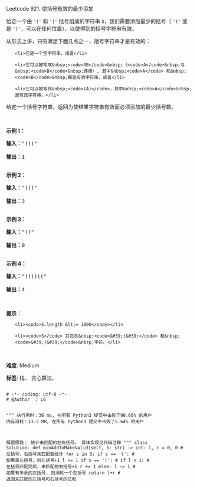 Leetcode 921. 使括号有效的最少添加
<p>给定一个由&nbsp;<code>&#39;(&#39;</code>&nbsp;和&nbsp;<code>&#39;)&#39;</code>&nbsp;括号组成的字符串 <code>S</code>，我们需要添加最少的括号（ <code>&#39;(&#39;</code>&nbsp;或是&nbsp;<code>&#39;)&#39;</code>，可以在任何位置），以使得到的括号字符串有效。</p>


<p>从形式上讲，只有满足下面几点之一，括号字符串才是有效的：</p>



<ul>

	<li>它是一个空字符串，或者</li>

	<li>它可以被写成&nbsp;<code>AB</code>&nbsp;（<code>A</code>&nbsp;与&nbsp;<code>B</code>&nbsp;连接）, 其中&nbsp;<code>A</code> 和&nbsp;<code>B</code>&nbsp;都是有效字符串，或者</li>

	<li>它可以被写作&nbsp;<code>(A)</code>，其中&nbsp;<code>A</code>&nbsp;是有效字符串。</li>

</ul>



<p>给定一个括号字符串，返回为使结果字符串有效而必须添加的最少括号数。</p>



<p>&nbsp;</p>



<p><strong>示例 1：</strong></p>



<pre><strong>输入：</strong>&quot;())&quot;

<strong>输出：</strong>1

</pre>



<p><strong>示例 2：</strong></p>



<pre><strong>输入：</strong>&quot;(((&quot;

<strong>输出：</strong>3

</pre>



<p><strong>示例 3：</strong></p>



<pre><strong>输入：</strong>&quot;()&quot;

<strong>输出：</strong>0

</pre>



<p><strong>示例 4：</strong></p>



<pre><strong>输入：</strong>&quot;()))((&quot;

<strong>输出：</strong>4</pre>



<p>&nbsp;</p>



<p><strong>提示：</strong></p>



<ol>

	<li><code>S.length &lt;= 1000</code></li>

	<li><code>S</code> 只包含&nbsp;<code>&#39;(&#39;</code> 和&nbsp;<code>&#39;)&#39;</code>&nbsp;字符。</li>

</ol>



<p>&nbsp;</p>





 **难度**: Medium



 **标签**: 栈、 贪心算法、 





<div class="hcb_wrap">
<pre class="prism undefined-numbers lang-python" data-lang="Python"><code>
# -*- coding: utf-8 -*-
# @Author  : LG

"""
执行用时：36 ms, 在所有 Python3 提交中击败了90.66% 的用户
内存消耗：13.5 MB, 在所有 Python3 提交中击败了5.64% 的用户

解题思路：
    统计未匹配的左右括号。
    具体实现见代码注释
"""
class Solution:
    def minAddToMakeValid(self, S: str) -> int:
        l, r = 0, 0     # 左括号，右括号未匹配数统计
        for s in S:
            if s == '(':    # 如果是左括号，则左括号+1
                l += 1
            if s == ')':    #
                if l < 1:   # 左括号匹配完后，未匹配的右括号+1
                    r += 1
                else:
                    l -= 1  # 如果有多余的左括号, 则消耗一个左括号
        return l+r  # 返回未匹配的左括号和右括号的总和</code></pre></div>
